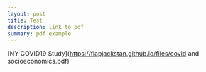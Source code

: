```yaml
---
layout: post
title: Test
description: link to pdf
summary: pdf example
---
```


[NY COVID19 Study](https://flapjackstan.github.io/files/covid and socioeconomics.pdf)

